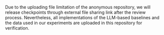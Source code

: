 Due to the uploading file limitation of the anonymous repository, we will release checkpoints through external file sharing link after the review process. Nevertheless, all implementations of the LLM-based baselines and the data used in our experiments are uploaded in this repository for verification. 